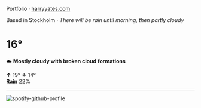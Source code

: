 Portfolio · [harryyates.com](https://harryyates.com)

<!-- WEATHER_START -->
Based in Stockholm · *There will be rain until morning, then partly cloudy*

# 16°
☁️ **Mostly cloudy with broken cloud formations**

**↑** 19° **↓** 14°  
**Rain** 22%

---
<!-- WEATHER_END -->

<p align="left">
  <a>
    <img src="https://spotify-github-profile.kittinanx.com/api/view?uid=bigbello&cover_image=true&theme=natemoo-re&show_offline=true&background_color=121212&interchange=false&bar_color=53b14f&bar_color_cover=false" alt="spotify-github-profile">
  </a>
</p>
